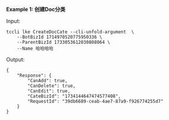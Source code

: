 **Example 1: 创建Doc分类**



Input: 

```
tccli lke CreateDocCate --cli-unfold-argument  \
    --BotBizId 1714970520775950336 \
    --ParentBizId 1733053612030808064 \
    --Name 哈哈哈哈
```

Output: 
```
{
    "Response": {
        "CanAdd": true,
        "CanDelete": true,
        "CanEdit": true,
        "CateBizId": "1734144647474577408",
        "RequestId": "39db6689-ceab-4ae7-87a9-f926774255d7"
    }
}
```

